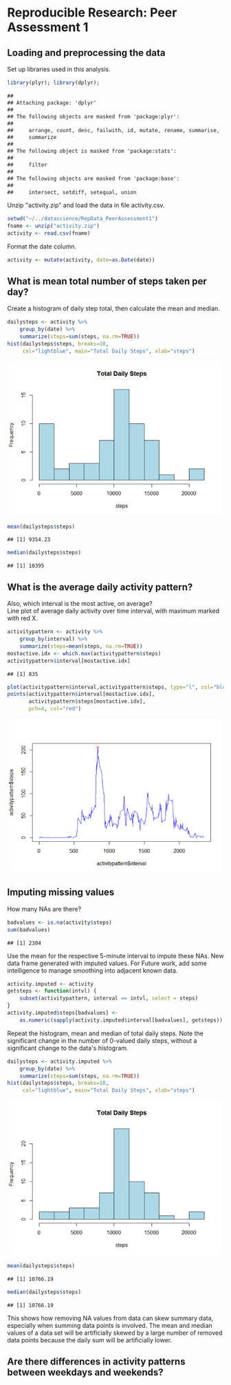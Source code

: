 # Reproducible Research: Peer Assessment 1


## Loading and preprocessing the data
Set up libraries used in this analysis.

```r
library(plyr); library(dplyr); 
```

```
## 
## Attaching package: 'dplyr'
## 
## The following objects are masked from 'package:plyr':
## 
##     arrange, count, desc, failwith, id, mutate, rename, summarise,
##     summarize
## 
## The following object is masked from 'package:stats':
## 
##     filter
## 
## The following objects are masked from 'package:base':
## 
##     intersect, setdiff, setequal, union
```

Unzip "activity.zip" and load the data in file activity.csv.

```r
setwd("~/../datascience/RepData_PeerAssessment1")
fname <- unzip("activity.zip")
activity <- read.csv(fname)
```

Format the date column.

```r
activity <- mutate(activity, date=as.Date(date))
```

## What is mean total number of steps taken per day?
Create a histogram of daily step total, then calculate the mean and median.

```r
dailysteps <- activity %>% 
    group_by(date) %>% 
    summarize(steps=sum(steps, na.rm=TRUE)) 
hist(dailysteps$steps, breaks=10,
     col="lightblue", main="Total Daily Steps", xlab="steps")
```

![](PA1_template_files/figure-html/meansteps-1.png) 

```r
mean(dailysteps$steps)
```

```
## [1] 9354.23
```

```r
median(dailysteps$steps)
```

```
## [1] 10395
```

## What is the average daily activity pattern?
Also, which interval is the most active, on average?  
Line plot of average daily activity over time interval, with maximum marked with red X.

```r
activitypattern <- activity %>%
    group_by(interval) %>%
    summarize(steps=mean(steps, na.rm=TRUE))
mostactive.idx <- which.max(activitypattern$steps)
activitypattern$interval[mostactive.idx]
```

```
## [1] 835
```

```r
plot(activitypattern$interval,activitypattern$steps, type="l", col="blue")
points(activitypattern$interval[mostactive.idx], 
       activitypattern$steps[mostactive.idx], 
       pch=4, col="red")
```

![](PA1_template_files/figure-html/activitypattern-1.png) 

## Imputing missing values
How many NAs are there?

```r
badvalues <- is.na(activity$steps)
sum(badvalues)
```

```
## [1] 2304
```

Use the mean for the respective 5-minute interval to impute these NAs. New data frame generated with imputed values. For Future work, add some intelligence to manage smoothing into adjacent known data.

```r
activity.imputed <- activity
getsteps <- function(intvl) {
    subset(activitypattern, interval == intvl, select = steps)
}
activity.imputed$steps[badvalues] <- 
    as.numeric(sapply(activity.imputed$interval[badvalues], getsteps))
```

Repeat the histogram, mean and median of total daily steps. Note the significant change in the number of 0-valued daily steps, without a significant change to the data's histogram. 

```r
dailysteps <- activity.imputed %>% 
    group_by(date) %>% 
    summarize(steps=sum(steps, na.rm=TRUE)) 
hist(dailysteps$steps, breaks=10,
     col="lightblue", main="Total Daily Steps", xlab="steps")
```

![](PA1_template_files/figure-html/summarizeimputed-1.png) 

```r
mean(dailysteps$steps)
```

```
## [1] 10766.19
```

```r
median(dailysteps$steps)
```

```
## [1] 10766.19
```

This shows how removing NA values from data can skew summary data, especially when summing data points is involved. The mean and median values of a data set will be artificially skewed by a large number of removed data points because the daily sum will be artificially lower.

## Are there differences in activity patterns between weekdays and weekends?
